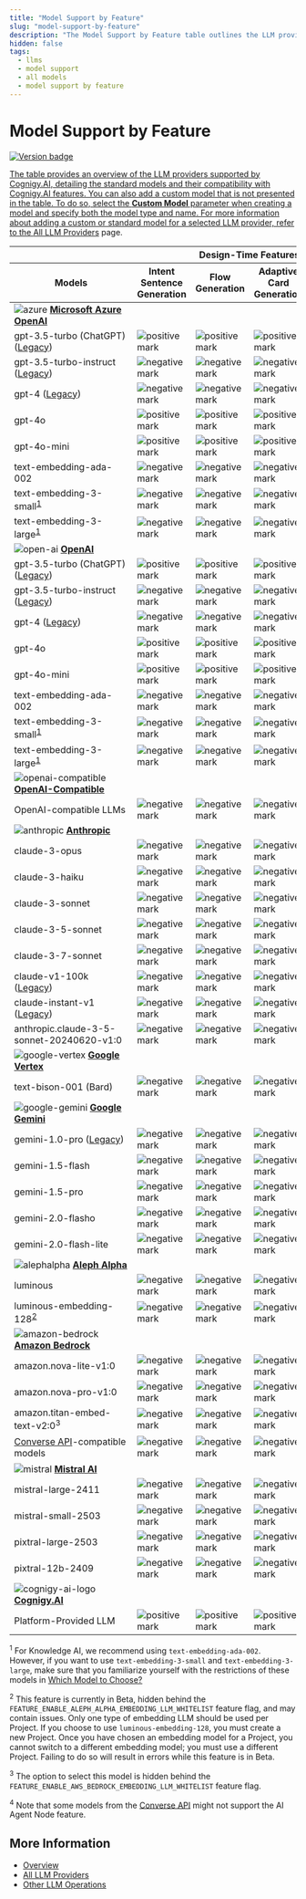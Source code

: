 ```yaml
---
title: "Model Support by Feature"
slug: "model-support-by-feature"
description: "The Model Support by Feature table outlines the LLM providers supported by Cognigy.AI and shows the standard models along with their compatibility with Cognigy.AI features."
hidden: false
tags:
  - llms
  - model support
  - all models
  - model support by feature
---
```


# Model Support by Feature

<a href="../../../release-notes/4.99.md" /><img src="https://img.shields.io/badge/Updated in-v4.99-blue.svg" alt="Version badge" />

The table provides an overview of the LLM providers supported by Cognigy.AI, detailing the standard models and their compatibility with Cognigy.AI features.
You can also add a custom model that is not presented in the table.
To do so, select the **Custom Model** parameter when creating a model and specify both the model type and name.
For more information about adding a custom or standard model for a selected LLM provider,
refer to the [All LLM Providers](providers/all-providers.md) page.

<table>
  <col style="width: 220px;">
  <col span="12">
  <thead>
    <tr>
      <th style="width: 200px; min-width: 200px;"></th>
      <th colspan="4">Design-Time Features</th>
      <th colspan="8">Run-Time Features</th>
    </tr>
    <tr>
      <th>Models</th>
      <th>Intent Sentence Generation</th>
      <th>Flow Generation</th>
      <th>Adaptive Card Generation</th>
      <th>Lexicon Generation</th>
      <th>AI Enhanced Outputs</th>
      <th>GPT Conversation Node</th>
      <th>LLM Prompt Node</th>
      <th>Answer Extraction</th>
      <th>Knowledge Search</th>
      <th>Sentiment Analysis</th>
      <th>NLU Embedding Model</th>
      <th>AI Agent Node</th>
    </tr>
  </thead>
  <tr>
    <td><img src="../../../../static/img/_assets/icons/azure.svg" alt="azure" /> <strong><a href="providers/microsoft-azure-openai.md">Microsoft Azure OpenAI</a></strong></td>
    <td></td><td></td><td></td><td></td><td></td><td></td><td></td><td></td><td></td><td></td><td></td><td></td>
  </tr>
  <tr>
    <td>gpt-3.5-turbo (ChatGPT) (<a href="https://platform.openai.com/docs/deprecations">Legacy</a>)</td>
    <td><img src="../../../../static/img/_assets/icons/check-circle.svg" alt="positive mark" /></td>
    <td><img src="../../../../static/img/_assets/icons/check-circle.svg" alt="positive mark" /></td>
    <td><img src="../../../../static/img/_assets/icons/check-circle.svg" alt="positive mark" /></td>
    <td><img src="../../../../static/img/_assets/icons/check-circle.svg" alt="positive mark" /></td>
    <td><img src="../../../../static/img/_assets/icons/check-circle.svg" alt="positive mark" /></td>
    <td><img src="../../../../static/img/_assets/icons/check-circle.svg" alt="positive mark" /></td>
    <td><img src="../../../../static/img/_assets/icons/check-circle.svg" alt="positive mark" /></td>
    <td><img src="../../../../static/img/_assets/icons/check-circle.svg" alt="positive mark" /></td>
    <td><img src="../../../../static/img/_assets/icons/x-mark.svg" alt="negative mark" /></td>
    <td><img src="../../../../static/img/_assets/icons/check-circle.svg" alt="positive mark" /></td>
    <td><img src="../../../../static/img/_assets/icons/x-mark.svg" alt="negative mark" /></td>
    <td><img src="../../../../static/img/_assets/icons/x-mark.svg" alt="negative mark" /></td>
  </tr>
  <tr>
    <td>gpt-3.5-turbo-instruct (<a href="https://platform.openai.com/docs/deprecations">Legacy</a>)</td>
    <td><img src="../../../../static/img/_assets/icons/x-mark.svg" alt="negative mark" /></td>
    <td><img src="../../../../static/img/_assets/icons/x-mark.svg" alt="negative mark" /></td>
    <td><img src="../../../../static/img/_assets/icons/x-mark.svg" alt="negative mark" /></td>
    <td><img src="../../../../static/img/_assets/icons/x-mark.svg" alt="negative mark" /></td>
    <td><img src="../../../../static/img/_assets/icons/x-mark.svg" alt="negative mark" /></td>
    <td><img src="../../../../static/img/_assets/icons/x-mark.svg" alt="negative mark" /></td>
    <td><img src="../../../../static/img/_assets/icons/check-circle.svg" alt="positive mark" /></td>
    <td><img src="../../../../static/img/_assets/icons/check-circle.svg" alt="positive mark" /></td>
    <td><img src="../../../../static/img/_assets/icons/x-mark.svg" alt="negative mark" /></td>
    <td><img src="../../../../static/img/_assets/icons/x-mark.svg" alt="negative mark" /></td>
    <td><img src="../../../../static/img/_assets/icons/x-mark.svg" alt="negative mark" /></td>
    <td><img src="../../../../static/img/_assets/icons/x-mark.svg" alt="negative mark" /></td>
  </tr>
  <tr>
    <td>gpt-4 (<a href="https://platform.openai.com/docs/deprecations">Legacy</a>)</td>
    <td><img src="../../../../static/img/_assets/icons/x-mark.svg" alt="negative mark" /></td>
    <td><img src="../../../../static/img/_assets/icons/x-mark.svg" alt="negative mark" /></td>
    <td><img src="../../../../static/img/_assets/icons/x-mark.svg" alt="negative mark" /></td>
    <td><img src="../../../../static/img/_assets/icons/x-mark.svg" alt="negative mark" /></td>
    <td><img src="../../../../static/img/_assets/icons/x-mark.svg" alt="negative mark" /></td>
    <td><img src="../../../../static/img/_assets/icons/x-mark.svg" alt="negative mark" /></td>
    <td><img src="../../../../static/img/_assets/icons/check-circle.svg" alt="positive mark" /></td>
    <td><img src="../../../../static/img/_assets/icons/check-circle.svg" alt="positive mark" /></td>
    <td><img src="../../../../static/img/_assets/icons/x-mark.svg" alt="negative mark" /></td>
    <td><img src="../../../../static/img/_assets/icons/x-mark.svg" alt="negative mark" /></td>
    <td><img src="../../../../static/img/_assets/icons/x-mark.svg" alt="negative mark" /></td>
    <td><img src="../../../../static/img/_assets/icons/x-mark.svg" alt="negative mark" /></td>
  </tr>
  <tr>
    <td>gpt-4o</td>
    <td><img src="../../../../static/img/_assets/icons/check-circle.svg" alt="positive mark" /></td>
    <td><img src="../../../../static/img/_assets/icons/check-circle.svg" alt="positive mark" /></td>
    <td><img src="../../../../static/img/_assets/icons/check-circle.svg" alt="positive mark" /></td>
    <td><img src="../../../../static/img/_assets/icons/check-circle.svg" alt="positive mark" /></td>
    <td><img src="../../../../static/img/_assets/icons/check-circle.svg" alt="positive mark" /></td>
    <td><img src="../../../../static/img/_assets/icons/check-circle.svg" alt="positive mark" /></td>
    <td><img src="../../../../static/img/_assets/icons/check-circle.svg" alt="positive mark" /></td>
    <td><img src="../../../../static/img/_assets/icons/check-circle.svg" alt="positive mark" /></td>
    <td><img src="../../../../static/img/_assets/icons/x-mark.svg" alt="negative mark" /></td>
    <td><img src="../../../../static/img/_assets/icons/check-circle.svg" alt="positive mark" /></td>
    <td><img src="../../../../static/img/_assets/icons/x-mark.svg" alt="negative mark" /></td>
    <td><img src="../../../../static/img/_assets/icons/check-circle.svg" alt="positive mark" /></td>
  </tr>
  <tr>
    <td>gpt-4o-mini</td>
    <td><img src="../../../../static/img/_assets/icons/check-circle.svg" alt="positive mark" /></td>
    <td><img src="../../../../static/img/_assets/icons/check-circle.svg" alt="positive mark" /></td>
    <td><img src="../../../../static/img/_assets/icons/check-circle.svg" alt="positive mark" /></td>
    <td><img src="../../../../static/img/_assets/icons/check-circle.svg" alt="positive mark" /></td>
    <td><img src="../../../../static/img/_assets/icons/check-circle.svg" alt="positive mark" /></td>
    <td><img src="../../../../static/img/_assets/icons/check-circle.svg" alt="positive mark" /></td>
    <td><img src="../../../../static/img/_assets/icons/check-circle.svg" alt="positive mark" /></td>
    <td><img src="../../../../static/img/_assets/icons/check-circle.svg" alt="positive mark" /></td>
    <td><img src="../../../../static/img/_assets/icons/x-mark.svg" alt="negative mark" /></td>
    <td><img src="../../../../static/img/_assets/icons/check-circle.svg" alt="positive mark" /></td>
    <td><img src="../../../../static/img/_assets/icons/x-mark.svg" alt="negative mark" /></td>
    <td><img src="../../../../static/img/_assets/icons/check-circle.svg" alt="positive mark" /></td>
  </tr>
  <tr>
    <td>text-embedding-ada-002</td>
    <td><img src="../../../../static/img/_assets/icons/x-mark.svg" alt="negative mark" /></td>
    <td><img src="../../../../static/img/_assets/icons/x-mark.svg" alt="negative mark" /></td>
    <td><img src="../../../../static/img/_assets/icons/x-mark.svg" alt="negative mark" /></td>
    <td><img src="../../../../static/img/_assets/icons/x-mark.svg" alt="negative mark" /></td>
    <td><img src="../../../../static/img/_assets/icons/x-mark.svg" alt="negative mark" /></td>
    <td><img src="../../../../static/img/_assets/icons/x-mark.svg" alt="negative mark" /></td>
    <td><img src="../../../../static/img/_assets/icons/x-mark.svg" alt="negative mark" /></td>
    <td><img src="../../../../static/img/_assets/icons/x-mark.svg" alt="negative mark" /></td>
    <td><img src="../../../../static/img/_assets/icons/check-circle.svg" alt="positive mark" /></td>
    <td><img src="../../../../static/img/_assets/icons/x-mark.svg" alt="negative mark" /></td>
    <td><img src="../../../../static/img/_assets/icons/x-mark.svg" alt="negative mark" /></td>
    <td><img src="../../../../static/img/_assets/icons/x-mark.svg" alt="negative mark" /></td>
  </tr>
  <tr>
    <td>text-embedding-3-small<sup><a href="#footnote1">1</a></sup></td>
    <td><img src="../../../../static/img/_assets/icons/x-mark.svg" alt="negative mark" /></td>
    <td><img src="../../../../static/img/_assets/icons/x-mark.svg" alt="negative mark" /></td>
    <td><img src="../../../../static/img/_assets/icons/x-mark.svg" alt="negative mark" /></td>
    <td><img src="../../../../static/img/_assets/icons/x-mark.svg" alt="negative mark" /></td>
    <td><img src="../../../../static/img/_assets/icons/x-mark.svg" alt="negative mark" /></td>
    <td><img src="../../../../static/img/_assets/icons/x-mark.svg" alt="negative mark" /></td>
    <td><img src="../../../../static/img/_assets/icons/x-mark.svg" alt="negative mark" /></td>
    <td><img src="../../../../static/img/_assets/icons/x-mark.svg" alt="negative mark" /></td>
    <td><img src="../../../../static/img/_assets/icons/check-circle.svg" alt="positive mark" /></td>
    <td><img src="../../../../static/img/_assets/icons/x-mark.svg" alt="negative mark" /></td>
    <td><img src="../../../../static/img/_assets/icons/x-mark.svg" alt="negative mark" /></td>
    <td><img src="../../../../static/img/_assets/icons/x-mark.svg" alt="negative mark" /></td>
  </tr>
  <tr>
    <td>text-embedding-3-large<sup><a href="#footnote1">1</a></sup></td>
    <td><img src="../../../../static/img/_assets/icons/x-mark.svg" alt="negative mark" /></td>
    <td><img src="../../../../static/img/_assets/icons/x-mark.svg" alt="negative mark" /></td>
    <td><img src="../../../../static/img/_assets/icons/x-mark.svg" alt="negative mark" /></td>
    <td><img src="../../../../static/img/_assets/icons/x-mark.svg" alt="negative mark" /></td>
    <td><img src="../../../../static/img/_assets/icons/x-mark.svg" alt="negative mark" /></td>
    <td><img src="../../../../static/img/_assets/icons/x-mark.svg" alt="negative mark" /></td>
    <td><img src="../../../../static/img/_assets/icons/x-mark.svg" alt="negative mark" /></td>
    <td><img src="../../../../static/img/_assets/icons/x-mark.svg" alt="negative mark" /></td>
    <td><img src="../../../../static/img/_assets/icons/check-circle.svg" alt="positive mark" /></td>
    <td><img src="../../../../static/img/_assets/icons/x-mark.svg" alt="negative mark" /></td>
    <td><img src="../../../../static/img/_assets/icons/check-circle.svg" alt="positive mark" /></td>
    <td><img src="../../../../static/img/_assets/icons/x-mark.svg" alt="negative mark" /></td>
  </tr>
  <tr>
    <td><img src="../../../../static/img/_assets/icons/open-ai.svg" alt="open-ai" /> <strong><a href="providers/openai.md">OpenAI</a></strong></td>
    <td></td><td></td><td></td><td></td><td></td><td></td><td></td><td></td><td></td><td></td><td></td><td></td>
  </tr>
  <tr>
    <td>gpt-3.5-turbo (ChatGPT) (<a href="https://learn.microsoft.com/en-us/azure/ai-services/openai/concepts/model-retirements#current-models">Legacy</a>)</td>
    <td><img src="../../../../static/img/_assets/icons/check-circle.svg" alt="positive mark" /></td>
    <td><img src="../../../../static/img/_assets/icons/check-circle.svg" alt="positive mark" /></td>
    <td><img src="../../../../static/img/_assets/icons/check-circle.svg" alt="positive mark" /></td>
    <td><img src="../../../../static/img/_assets/icons/check-circle.svg" alt="positive mark" /></td>
    <td><img src="../../../../static/img/_assets/icons/check-circle.svg" alt="positive mark" /></td>
    <td><img src="../../../../static/img/_assets/icons/check-circle.svg" alt="positive mark" /></td>
    <td><img src="../../../../static/img/_assets/icons/check-circle.svg" alt="positive mark" /></td>
    <td><img src="../../../../static/img/_assets/icons/check-circle.svg" alt="positive mark" /></td>
    <td><img src="../../../../static/img/_assets/icons/x-mark.svg" alt="negative mark" /></td>
    <td><img src="../../../../static/img/_assets/icons/check-circle.svg" alt="positive mark" /></td>
    <td><img src="../../../../static/img/_assets/icons/x-mark.svg" alt="negative mark" /></td>
    <td><img src="../../../../static/img/_assets/icons/x-mark.svg" alt="negative mark" /></td>
  </tr>
  <tr>
    <td>gpt-3.5-turbo-instruct (<a href="https://learn.microsoft.com/en-us/azure/ai-services/openai/concepts/model-retirements#current-models">Legacy</a>)</td>
    <td><img src="../../../../static/img/_assets/icons/x-mark.svg" alt="negative mark" /></td>
    <td><img src="../../../../static/img/_assets/icons/x-mark.svg" alt="negative mark" /></td>
    <td><img src="../../../../static/img/_assets/icons/x-mark.svg" alt="negative mark" /></td>
    <td><img src="../../../../static/img/_assets/icons/x-mark.svg" alt="negative mark" /></td>
    <td><img src="../../../../static/img/_assets/icons/x-mark.svg" alt="negative mark" /></td>
    <td><img src="../../../../static/img/_assets/icons/x-mark.svg" alt="negative mark" /></td>
    <td><img src="../../../../static/img/_assets/icons/check-circle.svg" alt="positive mark" /></td>
    <td><img src="../../../../static/img/_assets/icons/check-circle.svg" alt="positive mark" /></td>
    <td><img src="../../../../static/img/_assets/icons/x-mark.svg" alt="negative mark" /></td>
    <td><img src="../../../../static/img/_assets/icons/x-mark.svg" alt="negative mark" /></td>
    <td><img src="../../../../static/img/_assets/icons/x-mark.svg" alt="negative mark" /></td>
    <td><img src="../../../../static/img/_assets/icons/x-mark.svg" alt="negative mark" /></td>
  </tr>
  <tr>
    <td>gpt-4 (<a href="https://learn.microsoft.com/en-us/azure/ai-services/openai/concepts/model-retirements#current-models">Legacy</a>)</td>
    <td><img src="../../../../static/img/_assets/icons/x-mark.svg" alt="negative mark" /></td>
    <td><img src="../../../../static/img/_assets/icons/x-mark.svg" alt="negative mark" /></td>
    <td><img src="../../../../static/img/_assets/icons/x-mark.svg" alt="negative mark" /></td>
    <td><img src="../../../../static/img/_assets/icons/x-mark.svg" alt="negative mark" /></td>
    <td><img src="../../../../static/img/_assets/icons/x-mark.svg" alt="negative mark" /></td>
    <td><img src="../../../../static/img/_assets/icons/x-mark.svg" alt="negative mark" /></td>
    <td><img src="../../../../static/img/_assets/icons/check-circle.svg" alt="positive mark" /></td>
    <td><img src="../../../../static/img/_assets/icons/check-circle.svg" alt="positive mark" /></td>
    <td><img src="../../../../static/img/_assets/icons/x-mark.svg" alt="negative mark" /></td>
    <td><img src="../../../../static/img/_assets/icons/x-mark.svg" alt="negative mark" /></td>
    <td><img src="../../../../static/img/_assets/icons/x-mark.svg" alt="negative mark" /></td>
    <td><img src="../../../../static/img/_assets/icons/x-mark.svg" alt="negative mark" /></td>
  </tr>
  <tr>
    <td>gpt-4o</td>
    <td><img src="../../../../static/img/_assets/icons/check-circle.svg" alt="positive mark" /></td>
    <td><img src="../../../../static/img/_assets/icons/check-circle.svg" alt="positive mark" /></td>
    <td><img src="../../../../static/img/_assets/icons/check-circle.svg" alt="positive mark" /></td>
    <td><img src="../../../../static/img/_assets/icons/check-circle.svg" alt="positive mark" /></td>
    <td><img src="../../../../static/img/_assets/icons/check-circle.svg" alt="positive mark" /></td>
    <td><img src="../../../../static/img/_assets/icons/check-circle.svg" alt="positive mark" /></td>
    <td><img src="../../../../static/img/_assets/icons/check-circle.svg" alt="positive mark" /></td>
    <td><img src="../../../../static/img/_assets/icons/check-circle.svg" alt="positive mark" /></td>
    <td><img src="../../../../static/img/_assets/icons/x-mark.svg" alt="negative mark" /></td>
    <td><img src="../../../../static/img/_assets/icons/check-circle.svg" alt="positive mark" /></td>
    <td><img src="../../../../static/img/_assets/icons/x-mark.svg" alt="negative mark" /></td>
    <td><img src="../../../../static/img/_assets/icons/check-circle.svg" alt="positive mark" /></td>
  </tr>
  <tr>
    <td>gpt-4o-mini</td>
    <td><img src="../../../../static/img/_assets/icons/check-circle.svg" alt="positive mark" /></td>
    <td><img src="../../../../static/img/_assets/icons/check-circle.svg" alt="positive mark" /></td>
    <td><img src="../../../../static/img/_assets/icons/check-circle.svg" alt="positive mark" /></td>
    <td><img src="../../../../static/img/_assets/icons/check-circle.svg" alt="positive mark" /></td>
    <td><img src="../../../../static/img/_assets/icons/check-circle.svg" alt="positive mark" /></td>
    <td><img src="../../../../static/img/_assets/icons/check-circle.svg" alt="positive mark" /></td>
    <td><img src="../../../../static/img/_assets/icons/check-circle.svg" alt="positive mark" /></td>
    <td><img src="../../../../static/img/_assets/icons/check-circle.svg" alt="positive mark" /></td>
    <td><img src="../../../../static/img/_assets/icons/x-mark.svg" alt="negative mark" /></td>
    <td><img src="../../../../static/img/_assets/icons/check-circle.svg" alt="positive mark" /></td>
    <td><img src="../../../../static/img/_assets/icons/x-mark.svg" alt="negative mark" /></td>
    <td><img src="../../../../static/img/_assets/icons/check-circle.svg" alt="positive mark" /></td>
  </tr>
  <tr>
    <td>text-embedding-ada-002</td>
    <td><img src="../../../../static/img/_assets/icons/x-mark.svg" alt="negative mark" /></td>
    <td><img src="../../../../static/img/_assets/icons/x-mark.svg" alt="negative mark" /></td>
    <td><img src="../../../../static/img/_assets/icons/x-mark.svg" alt="negative mark" /></td>
    <td><img src="../../../../static/img/_assets/icons/x-mark.svg" alt="negative mark" /></td>
    <td><img src="../../../../static/img/_assets/icons/x-mark.svg" alt="negative mark" /></td>
    <td><img src="../../../../static/img/_assets/icons/x-mark.svg" alt="negative mark" /></td>
    <td><img src="../../../../static/img/_assets/icons/x-mark.svg" alt="negative mark" /></td>
    <td><img src="../../../../static/img/_assets/icons/x-mark.svg" alt="negative mark" /></td>
    <td><img src="../../../../static/img/_assets/icons/check-circle.svg" alt="positive mark" /></td>
    <td><img src="../../../../static/img/_assets/icons/x-mark.svg" alt="negative mark" /></td>
    <td><img src="../../../../static/img/_assets/icons/x-mark.svg" alt="negative mark" /></td>
    <td><img src="../../../../static/img/_assets/icons/x-mark.svg" alt="negative mark" /></td>
  </tr>
  <tr>
    <td>text-embedding-3-small<sup><a href="#footnote1">1</a></sup></td>
    <td><img src="../../../../static/img/_assets/icons/x-mark.svg" alt="negative mark" /></td>
    <td><img src="../../../../static/img/_assets/icons/x-mark.svg" alt="negative mark" /></td>
    <td><img src="../../../../static/img/_assets/icons/x-mark.svg" alt="negative mark" /></td>
    <td><img src="../../../../static/img/_assets/icons/x-mark.svg" alt="negative mark" /></td>
    <td><img src="../../../../static/img/_assets/icons/x-mark.svg" alt="negative mark" /></td>
    <td><img src="../../../../static/img/_assets/icons/x-mark.svg" alt="negative mark" /></td>
    <td><img src="../../../../static/img/_assets/icons/x-mark.svg" alt="negative mark" /></td>
    <td><img src="../../../../static/img/_assets/icons/x-mark.svg" alt="negative mark" /></td>
    <td><img src="../../../../static/img/_assets/icons/check-circle.svg" alt="positive mark" /></td>
    <td><img src="../../../../static/img/_assets/icons/x-mark.svg" alt="negative mark" /></td>
    <td><img src="../../../../static/img/_assets/icons/x-mark.svg" alt="negative mark" /></td>
    <td><img src="../../../../static/img/_assets/icons/x-mark.svg" alt="negative mark" /></td>
  </tr>
  <tr>
    <td>text-embedding-3-large<sup><a href="#footnote1">1</a></sup></td>
    <td><img src="../../../../static/img/_assets/icons/x-mark.svg" alt="negative mark" /></td>
    <td><img src="../../../../static/img/_assets/icons/x-mark.svg" alt="negative mark" /></td>
    <td><img src="../../../../static/img/_assets/icons/x-mark.svg" alt="negative mark" /></td>
    <td><img src="../../../../static/img/_assets/icons/x-mark.svg" alt="negative mark" /></td>
    <td><img src="../../../../static/img/_assets/icons/x-mark.svg" alt="negative mark" /></td>
    <td><img src="../../../../static/img/_assets/icons/x-mark.svg" alt="negative mark" /></td>
    <td><img src="../../../../static/img/_assets/icons/x-mark.svg" alt="negative mark" /></td>
    <td><img src="../../../../static/img/_assets/icons/x-mark.svg" alt="negative mark" /></td>
    <td><img src="../../../../static/img/_assets/icons/check-circle.svg" alt="positive mark" /></td>
    <td><img src="../../../../static/img/_assets/icons/x-mark.svg" alt="negative mark" /></td>
    <td><img src="../../../../static/img/_assets/icons/check-circle.svg" alt="positive mark" /></td>
    <td><img src="../../../../static/img/_assets/icons/x-mark.svg" alt="negative mark" /></td>
  </tr>
  <tr>
    <td><img src="../../../../static/img/_assets/icons/openai-compatible.svg" alt="openai-compatible" /><strong style="white-space: nowrap;"><a href="providers/openai-compatible.md">OpenAI-Compatible</a></strong></td>
    <td></td><td></td><td></td><td></td><td></td><td></td><td></td><td></td><td></td><td></td><td></td><td></td>
  </tr>
  <tr>
    <td>OpenAI-compatible LLMs</td>
    <td><img src="../../../../static/img/_assets/icons/x-mark.svg" alt="negative mark" /></td>
    <td><img src="../../../../static/img/_assets/icons/x-mark.svg" alt="negative mark" /></td>
    <td><img src="../../../../static/img/_assets/icons/x-mark.svg" alt="negative mark" /></td>
    <td><img src="../../../../static/img/_assets/icons/x-mark.svg" alt="negative mark" /></td>
    <td><img src="../../../../static/img/_assets/icons/x-mark.svg" alt="negative mark" /></td>
    <td><img src="../../../../static/img/_assets/icons/x-mark.svg" alt="negative mark" /></td>
    <td><img src="../../../../static/img/_assets/icons/check-circle.svg" alt="positive mark" /></td>
    <td><img src="../../../../static/img/_assets/icons/check-circle.svg" alt="positive mark" /></td>
    <td><img src="../../../../static/img/_assets/icons/x-mark.svg" alt="negative mark" /></td>
    <td><img src="../../../../static/img/_assets/icons/x-mark.svg" alt="negative mark" /></td>
    <td><img src="../../../../static/img/_assets/icons/x-mark.svg" alt="negative mark" /></td>
    <td><img src="../../../../static/img/_assets/icons/check-circle.svg" alt="positive mark" /></td>
  </tr>
  <tr>
    <td><img src="../../../../static/img/_assets/icons/anthropic.svg" alt="anthropic" /> <strong><a href="providers/anthropic.md">Anthropic</a></strong></td>
    <td></td><td></td><td></td><td></td><td></td><td></td><td></td><td></td><td></td><td></td><td></td><td></td>
  </tr>
  <tr>
    <td>claude-3-opus</td>
    <td><img src="../../../../static/img/_assets/icons/x-mark.svg" alt="negative mark" /></td>
    <td><img src="../../../../static/img/_assets/icons/x-mark.svg" alt="negative mark" /></td>
    <td><img src="../../../../static/img/_assets/icons/x-mark.svg" alt="negative mark" /></td>
    <td><img src="../../../../static/img/_assets/icons/x-mark.svg" alt="negative mark" /></td>
    <td><img src="../../../../static/img/_assets/icons/x-mark.svg" alt="negative mark" /></td>
    <td><img src="../../../../static/img/_assets/icons/x-mark.svg" alt="negative mark" /></td>
    <td><img src="../../../../static/img/_assets/icons/check-circle.svg" alt="positive mark" /></td>
    <td><img src="../../../../static/img/_assets/icons/check-circle.svg" alt="positive mark" /></td>
    <td><img src="../../../../static/img/_assets/icons/x-mark.svg" alt="negative mark" /></td>
    <td><img src="../../../../static/img/_assets/icons/x-mark.svg" alt="negative mark" /></td>
    <td><img src="../../../../static/img/_assets/icons/x-mark.svg" alt="negative mark" /></td>
    <td><img src="../../../../static/img/_assets/icons/check-circle.svg" alt="positive mark" /></td>
  </tr>
  <tr>
    <td>claude-3-haiku</td>
    <td><img src="../../../../static/img/_assets/icons/x-mark.svg" alt="negative mark" /></td>
    <td><img src="../../../../static/img/_assets/icons/x-mark.svg" alt="negative mark" /></td>
    <td><img src="../../../../static/img/_assets/icons/x-mark.svg" alt="negative mark" /></td>
    <td><img src="../../../../static/img/_assets/icons/x-mark.svg" alt="negative mark" /></td>
    <td><img src="../../../../static/img/_assets/icons/x-mark.svg" alt="negative mark" /></td>
    <td><img src="../../../../static/img/_assets/icons/x-mark.svg" alt="negative mark" /></td>
    <td><img src="../../../../static/img/_assets/icons/check-circle.svg" alt="positive mark" /></td>
    <td><img src="../../../../static/img/_assets/icons/check-circle.svg" alt="positive mark" /></td>
    <td><img src="../../../../static/img/_assets/icons/x-mark.svg" alt="negative mark" /></td>
    <td><img src="../../../../static/img/_assets/icons/x-mark.svg" alt="negative mark" /></td>
    <td><img src="../../../../static/img/_assets/icons/x-mark.svg" alt="negative mark" /></td>
    <td><img src="../../../../static/img/_assets/icons/check-circle.svg" alt="positive mark" /></td>
  </tr>
  <tr>
    <td>claude-3-sonnet</td>
    <td><img src="../../../../static/img/_assets/icons/x-mark.svg" alt="negative mark" /></td>
    <td><img src="../../../../static/img/_assets/icons/x-mark.svg" alt="negative mark" /></td>
    <td><img src="../../../../static/img/_assets/icons/x-mark.svg" alt="negative mark" /></td>
    <td><img src="../../../../static/img/_assets/icons/x-mark.svg" alt="negative mark" /></td>
    <td><img src="../../../../static/img/_assets/icons/x-mark.svg" alt="negative mark" /></td>
    <td><img src="../../../../static/img/_assets/icons/x-mark.svg" alt="negative mark" /></td>
    <td><img src="../../../../static/img/_assets/icons/check-circle.svg" alt="positive mark" /></td>
    <td><img src="../../../../static/img/_assets/icons/check-circle.svg" alt="positive mark" /></td>
    <td><img src="../../../../static/img/_assets/icons/x-mark.svg" alt="negative mark" /></td>
    <td><img src="../../../../static/img/_assets/icons/x-mark.svg" alt="negative mark" /></td>
    <td><img src="../../../../static/img/_assets/icons/x-mark.svg" alt="negative mark" /></td>
    <td><img src="../../../../static/img/_assets/icons/check-circle.svg" alt="positive mark" /></td>
  </tr>
  <tr>
    <td>claude-3-5-sonnet</td>
    <td><img src="../../../../static/img/_assets/icons/x-mark.svg" alt="negative mark" /></td>
    <td><img src="../../../../static/img/_assets/icons/x-mark.svg" alt="negative mark" /></td>
    <td><img src="../../../../static/img/_assets/icons/x-mark.svg" alt="negative mark" /></td>
    <td><img src="../../../../static/img/_assets/icons/x-mark.svg" alt="negative mark" /></td>
    <td><img src="../../../../static/img/_assets/icons/x-mark.svg" alt="negative mark" /></td>
    <td><img src="../../../../static/img/_assets/icons/x-mark.svg" alt="negative mark" /></td>
    <td><img src="../../../../static/img/_assets/icons/check-circle.svg" alt="positive mark" /></td>
    <td><img src="../../../../static/img/_assets/icons/check-circle.svg" alt="positive mark" /></td>
    <td><img src="../../../../static/img/_assets/icons/x-mark.svg" alt="negative mark" /></td>
    <td><img src="../../../../static/img/_assets/icons/x-mark.svg" alt="negative mark" /></td>
    <td><img src="../../../../static/img/_assets/icons/x-mark.svg" alt="negative mark" /></td>
    <td><img src="../../../../static/img/_assets/icons/check-circle.svg" alt="positive mark" /></td>
  </tr>
  <tr>
    <td>claude-3-7-sonnet</td>
    <td><img src="../../../../static/img/_assets/icons/x-mark.svg" alt="negative mark" /></td>
    <td><img src="../../../../static/img/_assets/icons/x-mark.svg" alt="negative mark" /></td>
    <td><img src="../../../../static/img/_assets/icons/x-mark.svg" alt="negative mark" /></td>
    <td><img src="../../../../static/img/_assets/icons/x-mark.svg" alt="negative mark" /></td>
    <td><img src="../../../../static/img/_assets/icons/x-mark.svg" alt="negative mark" /></td>
    <td><img src="../../../../static/img/_assets/icons/x-mark.svg" alt="negative mark" /></td>
    <td><img src="../../../../static/img/_assets/icons/check-circle.svg" alt="positive mark" /></td>
    <td><img src="../../../../static/img/_assets/icons/check-circle.svg" alt="positive mark" /></td>
    <td><img src="../../../../static/img/_assets/icons/x-mark.svg" alt="negative mark" /></td>
    <td><img src="../../../../static/img/_assets/icons/x-mark.svg" alt="negative mark" /></td>
    <td><img src="../../../../static/img/_assets/icons/x-mark.svg" alt="negative mark" /></td>
    <td><img src="../../../../static/img/_assets/icons/check-circle.svg" alt="positive mark" /></td>
  </tr>
  <tr>
    <td>claude-v1-100k (<a href="https://docs.anthropic.com/claude/docs/legacy-model-guide#anthropics-legacy-models">Legacy</a>)</td>
    <td><img src="../../../../static/img/_assets/icons/x-mark.svg" alt="negative mark" /></td>
    <td><img src="../../../../static/img/_assets/icons/x-mark.svg" alt="negative mark" /></td>
    <td><img src="../../../../static/img/_assets/icons/x-mark.svg" alt="negative mark" /></td>
    <td><img src="../../../../static/img/_assets/icons/x-mark.svg" alt="negative mark" /></td>
    <td><img src="../../../../static/img/_assets/icons/x-mark.svg" alt="negative mark" /></td>
    <td><img src="../../../../static/img/_assets/icons/x-mark.svg" alt="negative mark" /></td>
    <td><img src="../../../../static/img/_assets/icons/check-circle.svg" alt="positive mark" /></td>
    <td><img src="../../../../static/img/_assets/icons/check-circle.svg" alt="positive mark" /></td>
    <td><img src="../../../../static/img/_assets/icons/x-mark.svg" alt="negative mark" /></td>
    <td><img src="../../../../static/img/_assets/icons/x-mark.svg" alt="negative mark" /></td>
    <td><img src="../../../../static/img/_assets/icons/x-mark.svg" alt="negative mark" /></td>
    <td><img src="../../../../static/img/_assets/icons/x-mark.svg" alt="negative mark" /></td>
  </tr>
  <tr>
    <td>claude-instant-v1 (<a href="https://docs.anthropic.com/claude/docs/legacy-model-guide#anthropics-legacy-models">Legacy</a>)</td>
    <td><img src="../../../../static/img/_assets/icons/x-mark.svg" alt="negative mark" /></td>
    <td><img src="../../../../static/img/_assets/icons/x-mark.svg" alt="negative mark" /></td>
    <td><img src="../../../../static/img/_assets/icons/x-mark.svg" alt="negative mark" /></td>
    <td><img src="../../../../static/img/_assets/icons/x-mark.svg" alt="negative mark" /></td>
    <td><img src="../../../../static/img/_assets/icons/x-mark.svg" alt="negative mark" /></td>
    <td><img src="../../../../static/img/_assets/icons/x-mark.svg" alt="negative mark" /></td>
    <td><img src="../../../../static/img/_assets/icons/check-circle.svg" alt="positive mark" /></td>
    <td><img src="../../../../static/img/_assets/icons/check-circle.svg" alt="positive mark" /></td>
    <td><img src="../../../../static/img/_assets/icons/x-mark.svg" alt="negative mark" /></td>
    <td><img src="../../../../static/img/_assets/icons/x-mark.svg" alt="negative mark" /></td>
    <td><img src="../../../../static/img/_assets/icons/x-mark.svg" alt="negative mark" /></td>
    <td><img src="../../../../static/img/_assets/icons/x-mark.svg" alt="negative mark" /></td>
  </tr>
  <tr>
    <td>anthropic.claude-3-5-sonnet-20240620-v1:0</td>
    <td><img src="../../../../static/img/_assets/icons/x-mark.svg" alt="negative mark" /></td>
    <td><img src="../../../../static/img/_assets/icons/x-mark.svg" alt="negative mark" /></td>
    <td><img src="../../../../static/img/_assets/icons/x-mark.svg" alt="negative mark" /></td>
    <td><img src="../../../../static/img/_assets/icons/x-mark.svg" alt="negative mark" /></td>
    <td><img src="../../../../static/img/_assets/icons/x-mark.svg" alt="negative mark" /></td>
    <td><img src="../../../../static/img/_assets/icons/x-mark.svg" alt="negative mark" /></td>
    <td><img src="../../../../static/img/_assets/icons/check-circle.svg" alt="positive mark" /></td>
    <td><img src="../../../../static/img/_assets/icons/check-circle.svg" alt="positive mark" /></td>
    <td><img src="../../../../static/img/_assets/icons/x-mark.svg" alt="negative mark" /></td>
    <td><img src="../../../../static/img/_assets/icons/x-mark.svg" alt="negative mark" /></td>
    <td><img src="../../../../static/img/_assets/icons/x-mark.svg" alt="negative mark" /></td>
    <td><img src="../../../../static/img/_assets/icons/check-circle.svg" alt="positive mark" /></td>
  </tr>
  <tr>
    <td><img src="../../../../static/img/_assets/icons/google-vertex.svg" alt="google-vertex" /> <strong><a href="providers/google-vertex-ai.md">Google Vertex</a></strong></td>
    <td></td><td></td><td></td><td></td><td></td><td></td><td></td><td></td><td></td><td></td><td></td><td></td>
  </tr>
  <tr>
    <td>text-bison-001 (Bard)</td>
    <td><img src="../../../../static/img/_assets/icons/x-mark.svg" alt="negative mark" /></td>
    <td><img src="../../../../static/img/_assets/icons/x-mark.svg" alt="negative mark" /></td>
    <td><img src="../../../../static/img/_assets/icons/x-mark.svg" alt="negative mark" /></td>
    <td><img src="../../../../static/img/_assets/icons/x-mark.svg" alt="negative mark" /></td>
    <td><img src="../../../../static/img/_assets/icons/x-mark.svg" alt="negative mark" /></td>
    <td><img src="../../../../static/img/_assets/icons/x-mark.svg" alt="negative mark" /></td>
    <td><img src="../../../../static/img/_assets/icons/check-circle.svg" alt="positive mark" /></td>
    <td><img src="../../../../static/img/_assets/icons/check-circle.svg" alt="positive mark" /></td>
    <td><img src="../../../../static/img/_assets/icons/x-mark.svg" alt="negative mark" /></td>
    <td><img src="../../../../static/img/_assets/icons/x-mark.svg" alt="negative mark" /></td>
    <td><img src="../../../../static/img/_assets/icons/x-mark.svg" alt="negative mark" /></td>
    <td><img src="../../../../static/img/_assets/icons/x-mark.svg" alt="negative mark" /></td>
  </tr>
  <tr>
    <td><img src="../../../../static/img/_assets/icons/google-gemini.svg" alt="google-gemini" /> <strong><a href="providers/google-gemini.md">Google Gemini</a></strong></td>
    <td></td><td></td><td></td><td></td><td></td><td></td><td></td><td></td><td></td><td></td><td></td><td></td>
  </tr>
  <tr>
    <td>gemini-1.0-pro (<a href="https://cloud.google.com/vertex-ai/generative-ai/docs/deprecations/gemini-1.0-pro">Legacy</a>)</td>
    <td><img src="../../../../static/img/_assets/icons/x-mark.svg" alt="negative mark" /></td>
    <td><img src="../../../../static/img/_assets/icons/x-mark.svg" alt="negative mark" /></td>
    <td><img src="../../../../static/img/_assets/icons/x-mark.svg" alt="negative mark" /></td>
    <td><img src="../../../../static/img/_assets/icons/x-mark.svg" alt="negative mark" /></td>
    <td><img src="../../../../static/img/_assets/icons/x-mark.svg" alt="negative mark" /></td>
    <td><img src="../../../../static/img/_assets/icons/x-mark.svg" alt="negative mark" /></td>
    <td><img src="../../../../static/img/_assets/icons/check-circle.svg" alt="positive mark" /></td>
    <td><img src="../../../../static/img/_assets/icons/check-circle.svg" alt="positive mark" /></td>
    <td><img src="../../../../static/img/_assets/icons/x-mark.svg" alt="negative mark" /></td>
    <td><img src="../../../../static/img/_assets/icons/x-mark.svg" alt="negative mark" /></td>
    <td><img src="../../../../static/img/_assets/icons/x-mark.svg" alt="negative mark" /></td>
    <td><img src="../../../../static/img/_assets/icons/x-mark.svg" alt="negative mark" /></td>
  </tr>
  <tr>
    <td>gemini-1.5-flash</td>
    <td><img src="../../../../static/img/_assets/icons/x-mark.svg" alt="negative mark" /></td>
    <td><img src="../../../../static/img/_assets/icons/x-mark.svg" alt="negative mark" /></td>
    <td><img src="../../../../static/img/_assets/icons/x-mark.svg" alt="negative mark" /></td>
    <td><img src="../../../../static/img/_assets/icons/x-mark.svg" alt="negative mark" /></td>
    <td><img src="../../../../static/img/_assets/icons/x-mark.svg" alt="negative mark" /></td>
    <td><img src="../../../../static/img/_assets/icons/x-mark.svg" alt="negative mark" /></td>
    <td><img src="../../../../static/img/_assets/icons/check-circle.svg" alt="positive mark" /></td>
    <td><img src="../../../../static/img/_assets/icons/check-circle.svg" alt="positive mark" /></td>
    <td><img src="../../../../static/img/_assets/icons/x-mark.svg" alt="negative mark" /></td>
    <td><img src="../../../../static/img/_assets/icons/x-mark.svg" alt="negative mark" /></td>
    <td><img src="../../../../static/img/_assets/icons/x-mark.svg" alt="negative mark" /></td>
    <td><img src="../../../../static/img/_assets/icons/check-circle.svg" alt="positive mark" /></td>
  </tr>
  <tr>
    <td>gemini-1.5-pro</td>
    <td><img src="../../../../static/img/_assets/icons/x-mark.svg" alt="negative mark" /></td>
    <td><img src="../../../../static/img/_assets/icons/x-mark.svg" alt="negative mark" /></td>
    <td><img src="../../../../static/img/_assets/icons/x-mark.svg" alt="negative mark" /></td>
    <td><img src="../../../../static/img/_assets/icons/x-mark.svg" alt="negative mark" /></td>
    <td><img src="../../../../static/img/_assets/icons/x-mark.svg" alt="negative mark" /></td>
    <td><img src="../../../../static/img/_assets/icons/x-mark.svg" alt="negative mark" /></td>
    <td><img src="../../../../static/img/_assets/icons/check-circle.svg" alt="positive mark" /></td>
    <td><img src="../../../../static/img/_assets/icons/check-circle.svg" alt="positive mark" /></td>
    <td><img src="../../../../static/img/_assets/icons/x-mark.svg" alt="negative mark" /></td>
    <td><img src="../../../../static/img/_assets/icons/x-mark.svg" alt="negative mark" /></td>
    <td><img src="../../../../static/img/_assets/icons/x-mark.svg" alt="negative mark" /></td>
    <td><img src="../../../../static/img/_assets/icons/check-circle.svg" alt="positive mark" /></td>
  </tr>
  <tr>
    <td>gemini-2.0-flasho</td>
    <td><img src="../../../../static/img/_assets/icons/x-mark.svg" alt="negative mark" /></td>
    <td><img src="../../../../static/img/_assets/icons/x-mark.svg" alt="negative mark" /></td>
    <td><img src="../../../../static/img/_assets/icons/x-mark.svg" alt="negative mark" /></td>
    <td><img src="../../../../static/img/_assets/icons/x-mark.svg" alt="negative mark" /></td>
    <td><img src="../../../../static/img/_assets/icons/x-mark.svg" alt="negative mark" /></td>
    <td><img src="../../../../static/img/_assets/icons/x-mark.svg" alt="negative mark" /></td>
    <td><img src="../../../../static/img/_assets/icons/check-circle.svg" alt="positive mark" /></td>
    <td><img src="../../../../static/img/_assets/icons/check-circle.svg" alt="positive mark" /></td>
    <td><img src="../../../../static/img/_assets/icons/x-mark.svg" alt="negative mark" /></td>
    <td><img src="../../../../static/img/_assets/icons/x-mark.svg" alt="negative mark" /></td>
    <td><img src="../../../../static/img/_assets/icons/x-mark.svg" alt="negative mark" /></td>
    <td><img src="../../../../static/img/_assets/icons/check-circle.svg" alt="positive mark" /></td>
  </tr>
  <tr>
    <td>gemini-2.0-flash-lite</td>
    <td><img src="../../../../static/img/_assets/icons/x-mark.svg" alt="negative mark" /></td>
    <td><img src="../../../../static/img/_assets/icons/x-mark.svg" alt="negative mark" /></td>
    <td><img src="../../../../static/img/_assets/icons/x-mark.svg" alt="negative mark" /></td>
    <td><img src="../../../../static/img/_assets/icons/x-mark.svg" alt="negative mark" /></td>
    <td><img src="../../../../static/img/_assets/icons/x-mark.svg" alt="negative mark" /></td>
    <td><img src="../../../../static/img/_assets/icons/x-mark.svg" alt="negative mark" /></td>
    <td><img src="../../../../static/img/_assets/icons/check-circle.svg" alt="positive mark" /></td>
    <td><img src="../../../../static/img/_assets/icons/check-circle.svg" alt="positive mark" /></td>
    <td><img src="../../../../static/img/_assets/icons/x-mark.svg" alt="negative mark" /></td>
    <td><img src="../../../../static/img/_assets/icons/x-mark.svg" alt="negative mark" /></td>
    <td><img src="../../../../static/img/_assets/icons/x-mark.svg" alt="negative mark" /></td>
    <td><img src="../../../../static/img/_assets/icons/check-circle.svg" alt="positive mark" /></td>
  </tr>
  <tr>
    <td><img src="../../../../static/img/_assets/icons/alephalpha.svg" alt="alephalpha" /> <strong><a href="providers/aleph-alpha.md">Aleph Alpha</a></strong></td>
    <td></td><td></td><td></td><td></td><td></td><td></td><td></td><td></td><td></td><td></td><td></td><td></td>
  </tr>
  <tr>
    <td>luminous</td>
    <td><img src="../../../../static/img/_assets/icons/x-mark.svg" alt="negative mark" /></td>
    <td><img src="../../../../static/img/_assets/icons/x-mark.svg" alt="negative mark" /></td>
    <td><img src="../../../../static/img/_assets/icons/x-mark.svg" alt="negative mark" /></td>
    <td><img src="../../../../static/img/_assets/icons/x-mark.svg" alt="negative mark" /></td>
    <td><img src="../../../../static/img/_assets/icons/x-mark.svg" alt="negative mark" /></td>
    <td><img src="../../../../static/img/_assets/icons/x-mark.svg" alt="negative mark" /></td>
    <td><img src="../../../../static/img/_assets/icons/check-circle.svg" alt="positive mark" /></td>
    <td><img src="../../../../static/img/_assets/icons/check-circle.svg" alt="positive mark" /></td>
    <td><img src="../../../../static/img/_assets/icons/x-mark.svg" alt="negative mark" /></td>
    <td><img src="../../../../static/img/_assets/icons/x-mark.svg" alt="negative mark" /></td>
    <td><img src="../../../../static/img/_assets/icons/x-mark.svg" alt="negative mark" /></td>
    <td><img src="../../../../static/img/_assets/icons/x-mark.svg" alt="negative mark" /></td>
  </tr>
  <tr>
    <td>luminous-embedding-128<sup><a href="#footnote2">2</a></sup></td>
    <td><img src="../../../../static/img/_assets/icons/x-mark.svg" alt="negative mark" /></td>
    <td><img src="../../../../static/img/_assets/icons/x-mark.svg" alt="negative mark" /></td>
    <td><img src="../../../../static/img/_assets/icons/x-mark.svg" alt="negative mark" /></td>
    <td><img src="../../../../static/img/_assets/icons/x-mark.svg" alt="negative mark" /></td>
    <td><img src="../../../../static/img/_assets/icons/x-mark.svg" alt="negative mark" /></td>
    <td><img src="../../../../static/img/_assets/icons/x-mark.svg" alt="negative mark" /></td>
    <td><img src="../../../../static/img/_assets/icons/x-mark.svg" alt="negative mark" /></td>
    <td><img src="../../../../static/img/_assets/icons/x-mark.svg" alt="negative mark" /></td>
    <td><img src="../../../../static/img/_assets/icons/check-circle.svg" alt="positive mark" /></td>
    <td><img src="../../../../static/img/_assets/icons/x-mark.svg" alt="negative mark" /></td>
    <td><img src="../../../../static/img/_assets/icons/x-mark.svg" alt="negative mark" /></td>
    <td><img src="../../../../static/img/_assets/icons/x-mark.svg" alt="negative mark" /></td>
  </tr>
  <tr>
    <td><img src="../../../../static/img/_assets/icons/amazon-bedrock.svg" alt="amazon-bedrock" /> <strong><a href="providers/amazon-bedrock.md">Amazon Bedrock</a></strong></td>
    <td></td><td></td><td></td><td></td><td></td><td></td><td></td><td></td><td></td><td></td><td></td><td></td>
  </tr>
  <tr>
    <td>amazon.nova-lite-v1:0</td>
    <td><img src="../../../../static/img/_assets/icons/x-mark.svg" alt="negative mark" /></td>
    <td><img src="../../../../static/img/_assets/icons/x-mark.svg" alt="negative mark" /></td>
    <td><img src="../../../../static/img/_assets/icons/x-mark.svg" alt="negative mark" /></td>
    <td><img src="../../../../static/img/_assets/icons/x-mark.svg" alt="negative mark" /></td>
    <td><img src="../../../../static/img/_assets/icons/x-mark.svg" alt="negative mark" /></td>
    <td><img src="../../../../static/img/_assets/icons/x-mark.svg" alt="negative mark" /></td>
    <td><img src="../../../../static/img/_assets/icons/check-circle.svg" alt="positive mark" /></td>
    <td><img src="../../../../static/img/_assets/icons/check-circle.svg" alt="positive mark" /></td>
    <td><img src="../../../../static/img/_assets/icons/x-mark.svg" alt="negative mark" /></td>
    <td><img src="../../../../static/img/_assets/icons/x-mark.svg" alt="negative mark" /></td>
    <td><img src="../../../../static/img/_assets/icons/x-mark.svg" alt="negative mark" /></td>
    <td><img src="../../../../static/img/_assets/icons/check-circle.svg" alt="positive mark" /></td>
  </tr>
  <tr>
    <td>amazon.nova-pro-v1:0</td>
    <td><img src="../../../../static/img/_assets/icons/x-mark.svg" alt="negative mark" /></td>
    <td><img src="../../../../static/img/_assets/icons/x-mark.svg" alt="negative mark" /></td>
    <td><img src="../../../../static/img/_assets/icons/x-mark.svg" alt="negative mark" /></td>
    <td><img src="../../../../static/img/_assets/icons/x-mark.svg" alt="negative mark" /></td>
    <td><img src="../../../../static/img/_assets/icons/x-mark.svg" alt="negative mark" /></td>
    <td><img src="../../../../static/img/_assets/icons/x-mark.svg" alt="negative mark" /></td>
    <td><img src="../../../../static/img/_assets/icons/check-circle.svg" alt="positive mark" /></td>
    <td><img src="../../../../static/img/_assets/icons/check-circle.svg" alt="positive mark" /></td>
    <td><img src="../../../../static/img/_assets/icons/x-mark.svg" alt="negative mark" /></td>
    <td><img src="../../../../static/img/_assets/icons/x-mark.svg" alt="negative mark" /></td>
    <td><img src="../../../../static/img/_assets/icons/x-mark.svg" alt="negative mark" /></td>
    <td><img src="../../../../static/img/_assets/icons/check-circle.svg" alt="positive mark" /></td>
  </tr>
  <tr>
    <td>amazon.titan-embed-text-v2:0<sup>3</sup></td>
    <td><img src="../../../../static/img/_assets/icons/x-mark.svg" alt="negative mark" /></td>
    <td><img src="../../../../static/img/_assets/icons/x-mark.svg" alt="negative mark" /></td>
    <td><img src="../../../../static/img/_assets/icons/x-mark.svg" alt="negative mark" /></td>
    <td><img src="../../../../static/img/_assets/icons/x-mark.svg" alt="negative mark" /></td>
    <td><img src="../../../../static/img/_assets/icons/x-mark.svg" alt="negative mark" /></td>
    <td><img src="../../../../static/img/_assets/icons/x-mark.svg" alt="negative mark" /></td>
    <td><img src="../../../../static/img/_assets/icons/x-mark.svg" alt="negative mark" /></td>
    <td><img src="../../../../static/img/_assets/icons/x-mark.svg" alt="negative mark" /></td>
    <td><img src="../../../../static/img/_assets/icons/check-circle.svg" alt="positive mark" /></td>
    <td><img src="../../../../static/img/_assets/icons/x-mark.svg" alt="negative mark" /></td>
    <td><img src="../../../../static/img/_assets/icons/x-mark.svg" alt="negative mark" /></td>
    <td><img src="../../../../static/img/_assets/icons/check-circle.svg" alt="positive mark" /></td>
  </tr>
  <tr>
    <td><a href="https://docs.aws.amazon.com/bedrock/latest/userguide/models-features.html">Converse API</a>-compatible models</td>
    <td><img src="../../../../static/img/_assets/icons/x-mark.svg" alt="negative mark" /></td>
    <td><img src="../../../../static/img/_assets/icons/x-mark.svg" alt="negative mark" /></td>
    <td><img src="../../../../static/img/_assets/icons/x-mark.svg" alt="negative mark" /></td>
    <td><img src="../../../../static/img/_assets/icons/x-mark.svg" alt="negative mark" /></td>
    <td><img src="../../../../static/img/_assets/icons/x-mark.svg" alt="negative mark" /></td>
    <td><img src="../../../../static/img/_assets/icons/x-mark.svg" alt="negative mark" /></td>
    <td><img src="../../../../static/img/_assets/icons/check-circle.svg" alt="positive mark" /></td>
    <td><img src="../../../../static/img/_assets/icons/check-circle.svg" alt="positive mark" /></td>
    <td><img src="../../../../static/img/_assets/icons/x-mark.svg" alt="negative mark" /></td>
    <td><img src="../../../../static/img/_assets/icons/x-mark.svg" alt="negative mark" /></td>
    <td><img src="../../../../static/img/_assets/icons/x-mark.svg" alt="negative mark" /></td>
    <td>Partially supported<sup><a href="#footnote4">4</a></sup></td>
  </tr>
    <tr>
    <td><img src="../../../../static/img/_assets/icons/mistral.svg" alt="mistral" /> <strong><a href="providers/mistral.md">Mistral AI</a></strong></td>
    <td></td><td></td><td></td><td></td><td></td><td></td><td></td><td></td><td></td><td></td><td></td><td></td>
  </tr>
    <tr>
    <td>mistral-large-2411</td>
    <td><img src="../../../../static/img/_assets/icons/x-mark.svg" alt="negative mark" /></td>
    <td><img src="../../../../static/img/_assets/icons/x-mark.svg" alt="negative mark" /></td>
    <td><img src="../../../../static/img/_assets/icons/x-mark.svg" alt="negative mark" /></td>
    <td><img src="../../../../static/img/_assets/icons/x-mark.svg" alt="negative mark" /></td>
    <td><img src="../../../../static/img/_assets/icons/x-mark.svg" alt="negative mark" /></td>
    <td><img src="../../../../static/img/_assets/icons/x-mark.svg" alt="negative mark" /></td>
    <td><img src="../../../../static/img/_assets/icons/check-circle.svg" alt="positive mark" /></td>
    <td><img src="../../../../static/img/_assets/icons/check-circle.svg" alt="positive mark" /></td>
    <td><img src="../../../../static/img/_assets/icons/x-mark.svg" alt="negative mark" /></td>
    <td><img src="../../../../static/img/_assets/icons/x-mark.svg" alt="negative mark" /></td>
    <td><img src="../../../../static/img/_assets/icons/x-mark.svg" alt="negative mark" /></td>
    <td><img src="../../../../static/img/_assets/icons/check-circle.svg" alt="positive mark" /></td>
  </tr>
  <tr>
    <td>mistral-small-2503</td>
    <td><img src="../../../../static/img/_assets/icons/x-mark.svg" alt="negative mark" /></td>
    <td><img src="../../../../static/img/_assets/icons/x-mark.svg" alt="negative mark" /></td>
    <td><img src="../../../../static/img/_assets/icons/x-mark.svg" alt="negative mark" /></td>
    <td><img src="../../../../static/img/_assets/icons/x-mark.svg" alt="negative mark" /></td>
    <td><img src="../../../../static/img/_assets/icons/x-mark.svg" alt="negative mark" /></td>
    <td><img src="../../../../static/img/_assets/icons/x-mark.svg" alt="negative mark" /></td>
    <td><img src="../../../../static/img/_assets/icons/check-circle.svg" alt="positive mark" /></td>
    <td><img src="../../../../static/img/_assets/icons/check-circle.svg" alt="positive mark" /></td>
    <td><img src="../../../../static/img/_assets/icons/x-mark.svg" alt="negative mark" /></td>
    <td><img src="../../../../static/img/_assets/icons/x-mark.svg" alt="negative mark" /></td>
    <td><img src="../../../../static/img/_assets/icons/x-mark.svg" alt="negative mark" /></td>
    <td><img src="../../../../static/img/_assets/icons/check-circle.svg" alt="positive mark" /></td>
  </tr>
  <tr>
    <td>pixtral-large-2503</td>
    <td><img src="../../../../static/img/_assets/icons/x-mark.svg" alt="negative mark" /></td>
    <td><img src="../../../../static/img/_assets/icons/x-mark.svg" alt="negative mark" /></td>
    <td><img src="../../../../static/img/_assets/icons/x-mark.svg" alt="negative mark" /></td>
    <td><img src="../../../../static/img/_assets/icons/x-mark.svg" alt="negative mark" /></td>
    <td><img src="../../../../static/img/_assets/icons/x-mark.svg" alt="negative mark" /></td>
    <td><img src="../../../../static/img/_assets/icons/x-mark.svg" alt="negative mark" /></td>
    <td><img src="../../../../static/img/_assets/icons/check-circle.svg" alt="positive mark" /></td>
    <td><img src="../../../../static/img/_assets/icons/check-circle.svg" alt="positive mark" /></td>
    <td><img src="../../../../static/img/_assets/icons/x-mark.svg" alt="negative mark" /></td>
    <td><img src="../../../../static/img/_assets/icons/x-mark.svg" alt="negative mark" /></td>
    <td><img src="../../../../static/img/_assets/icons/x-mark.svg" alt="negative mark" /></td>
    <td><img src="../../../../static/img/_assets/icons/check-circle.svg" alt="positive mark" /></td>
  </tr>
  <tr>
    <td>pixtral-12b-2409</td>
    <td><img src="../../../../static/img/_assets/icons/x-mark.svg" alt="negative mark" /></td>
    <td><img src="../../../../static/img/_assets/icons/x-mark.svg" alt="negative mark" /></td>
    <td><img src="../../../../static/img/_assets/icons/x-mark.svg" alt="negative mark" /></td>
    <td><img src="../../../../static/img/_assets/icons/x-mark.svg" alt="negative mark" /></td>
    <td><img src="../../../../static/img/_assets/icons/x-mark.svg" alt="negative mark" /></td>
    <td><img src="../../../../static/img/_assets/icons/x-mark.svg" alt="negative mark" /></td>
    <td><img src="../../../../static/img/_assets/icons/check-circle.svg" alt="positive mark" /></td>
    <td><img src="../../../../static/img/_assets/icons/check-circle.svg" alt="positive mark" /></td>
    <td><img src="../../../../static/img/_assets/icons/x-mark.svg" alt="negative mark" /></td>
    <td><img src="../../../../static/img/_assets/icons/x-mark.svg" alt="negative mark" /></td>
    <td><img src="../../../../static/img/_assets/icons/x-mark.svg" alt="negative mark" /></td>
    <td><img src="../../../../static/img/_assets/icons/check-circle.svg" alt="positive mark" /></td>
  </tr>
  <tr>
    <td><img src="../../../../static/img/_assets/icons/ai-logo.svg" alt="cognigy-ai-logo" /> <strong><a href="../../../generative-ai.md#design-time-generative-ai-features">Cognigy.AI</a></strong></td>
    <td></td><td></td><td></td><td></td><td></td><td></td><td></td><td></td><td></td><td></td><td></td><td></td>
  </tr>
  <tr>
    <td>Platform-Provided LLM</td>
    <td><img src="../../../../static/img/_assets/icons/check-circle.svg" alt="positive mark" /></td>
    <td><img src="../../../../static/img/_assets/icons/check-circle.svg" alt="positive mark" /></td>
    <td><img src="../../../../static/img/_assets/icons/check-circle.svg" alt="positive mark" /></td>
    <td><img src="../../../../static/img/_assets/icons/check-circle.svg" alt="positive mark" /></td>
    <td><img src="../../../../static/img/_assets/icons/x-mark.svg" alt="negative mark" /></td>
    <td><img src="../../../../static/img/_assets/icons/x-mark.svg" alt="negative mark" /></td>
    <td><img src="../../../../static/img/_assets/icons/x-mark.svg" alt="negative mark" /></td>
    <td><img src="../../../../static/img/_assets/icons/x-mark.svg" alt="negative mark" /></td>
    <td><img src="../../../../static/img/_assets/icons/x-mark.svg" alt="negative mark" /></td>
    <td><img src="../../../../static/img/_assets/icons/x-mark.svg" alt="negative mark" /></td>
    <td><img src="../../../../static/img/_assets/icons/x-mark.svg" alt="negative mark" /></td>
    <td><img src="../../../../static/img/_assets/icons/x-mark.svg" alt="negative mark" /></td>
  </tr>
  </col>
  </col>
</table>

<sup id="footnote1">1</sup> For Knowledge AI, we recommend using `text-embedding-ada-002`. However, if you want to use `text-embedding-3-small` and `text-embedding-3-large`, make sure that you familiarize yourself with the restrictions of these models in [Which Model to Choose?](../knowledge-ai/overview.md#which-model-to-choose)

<sup id="footnote2">2</sup> This feature is currently in Beta, hidden behind the `FEATURE_ENABLE_ALEPH_ALPHA_EMBEDDING_LLM_WHITELIST` feature flag, and may contain issues. Only one type of embedding LLM should be used per Project. If you choose to use `luminous-embedding-128`, you must create a new Project. Once you have chosen an embedding model for a Project, you cannot switch to a different embedding model; you must use a different Project. Failing to do so will result in errors while this feature is in Beta.

<sup id="footnote3">3</sup> The option to select this model is hidden behind the `FEATURE_ENABLE_AWS_BEDROCK_EMBEDDING_LLM_WHITELIST` feature flag.

<sup id="footnote4">4</sup> Note that some models from the [Converse API](https://docs.aws.amazon.com/bedrock/latest/userguide/models-features.html) might not support the AI Agent Node feature.

## More Information

- [Overview](overview.md)
- [All LLM Providers](providers/all-providers.md)
- [Other LLM Operations](other-operations.md)